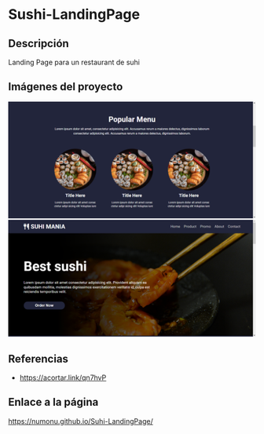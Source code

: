 # Sushi-LandingPage

## Descripción

Landing Page para un restaurant de suhi

## Imágenes del proyecto

![](images/reference01.png)
![](images/reference02.png)

## Referencias

- https://acortar.link/qn7hvP

## Enlace a la página

https://numonu.github.io/Suhi-LandingPage/

